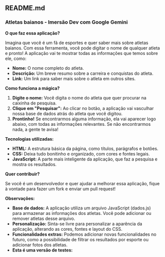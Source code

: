 ## **README.md**

### **Atletas baianos - Imersão Dev com Google Gemini** 

**O que faz essa aplicação?**

Imagina que você é um fã de esportes e quer saber mais sobre atletas baianos. Com essa ferramenta, você pode digitar o nome de qualquer atleta e pronto! A aplicação vai te mostrar todas as informações que temos sobre ele, como:

* **Nome:** O nome completo do atleta.
* **Descrição:** Um breve resumo sobre a carreira e conquistas do atleta.
* **Link:** Um link para saber mais sobre o atleta em outros sites.

**Como funciona a mágica?**

1. **Digite o nome:** Você digita o nome do atleta que quer procurar na caixinha de pesquisa.
2. **Clique em "Pesquisar":** Ao clicar no botão, a aplicação vai vasculhar nossa base de dados atrás do atleta que você digitou.
3. **Prontinho!** Se encontrarmos alguma informação, ela vai aparecer logo abaixo, com todas as informações relevantes. Se não encontrarmos nada, a gente te avisa!

**Tecnologias utilizadas:**

* **HTML:** A estrutura básica da página, como títulos, parágrafos e botões.
* **CSS:** Deixa tudo bonitinho e organizado, com cores e fontes legais.
* **JavaScript:** A parte mais inteligente da aplicação, que faz a pesquisa e mostra os resultados.

**Quer contribuir?**

Se você é um desenvolvedor e quer ajudar a melhorar essa aplicação, fique à vontade para fazer um fork e enviar um pull request! 

**Observações:**

* **Base de dados:** A aplicação utiliza um arquivo JavaScript (dados.js) para armazenar as informações dos atletas. Você pode adicionar ou remover atletas desse arquivo.
* **Personalização:** Sinta-se livre para personalizar a aparência da aplicação, alterando as cores, fontes e layout do CSS.
* **Funcionalidades extras:** Podemos adicionar novas funcionalidades no futuro, como a possibilidade de filtrar os resultados por esporte ou adicionar fotos dos atletas.
* **Esta é uma versão de testes:** 

